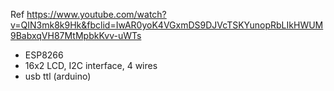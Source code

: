 
Ref https://www.youtube.com/watch?v=QIN3mk8k9Hk&fbclid=IwAR0yoK4VGxmDS9DJVcTSKYunopRbLIkHWUM9BabxqVH87MtMpbkKvv-uWTs
* ESP8266
* 16x2 LCD, I2C interface, 4 wires
* usb ttl (arduino)